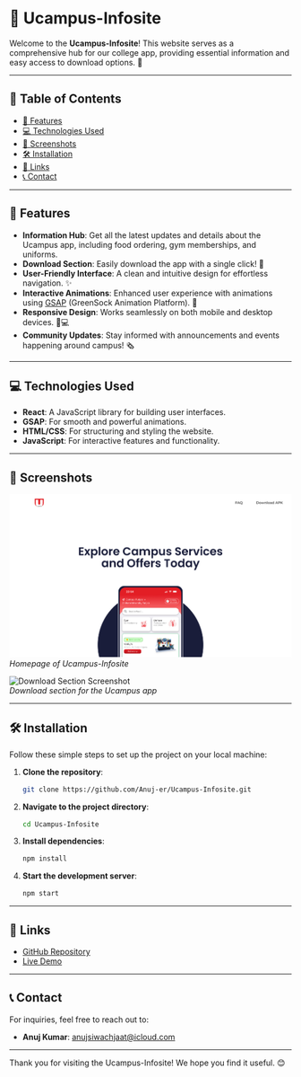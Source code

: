 # 🏫 Ucampus-Infosite

Welcome to the **Ucampus-Infosite**! This website serves as a comprehensive hub for our college app, providing essential information and easy access to download options. 🌟

---

## 📖 Table of Contents
- [🌟 Features](#-features)
- [💻 Technologies Used](#-technologies-used)
- [📸 Screenshots](#-screenshots)
- [🛠️ Installation](#-installation)
- [🔗 Links](#-links)
- [📞 Contact](#-contact)

---

## 🌟 Features
- **Information Hub**: Get all the latest updates and details about the Ucampus app, including food ordering, gym memberships, and uniforms.
- **Download Section**: Easily download the app with a single click! 📲
- **User-Friendly Interface**: A clean and intuitive design for effortless navigation. ✨
- **Interactive Animations**: Enhanced user experience with animations using [GSAP](https://greensock.com/gsap/) (GreenSock Animation Platform). 🚀
- **Responsive Design**: Works seamlessly on both mobile and desktop devices. 📱💻
- **Community Updates**: Stay informed with announcements and events happening around campus! 🗞️

---

## 💻 Technologies Used
- **React**: A JavaScript library for building user interfaces.
- **GSAP**: For smooth and powerful animations.
- **HTML/CSS**: For structuring and styling the website.
- **JavaScript**: For interactive features and functionality.

---

## 📸 Screenshots
![Homepage Screenshot](./public/screenshots/homepage.png)  
*Homepage of Ucampus-Infosite*

![Download Section Screenshot](./public/screenshots/download.png)  
*Download section for the Ucampus app*

---

## 🛠️ Installation
Follow these simple steps to set up the project on your local machine:

1. **Clone the repository**:
   ```bash
   git clone https://github.com/Anuj-er/Ucampus-Infosite.git
   ```
2. **Navigate to the project directory**:
   ```bash
   cd Ucampus-Infosite
   ```
3. **Install dependencies**:
   ```bash
   npm install
   ```
4. **Start the development server**:
   ```bash
   npm start
   ```

---

## 🔗 Links
- [GitHub Repository](https://github.com/Anuj-er/Ucampus-Infosite)
- [Live Demo](https://ucampus.vercel.app)

---

## 📞 Contact
For inquiries, feel free to reach out to:
- **Anuj Kumar**: [anujsiwachjaat@icloud.com](mailto:anujsiwachjaat@icloud.com)

---

Thank you for visiting the Ucampus-Infosite! We hope you find it useful. 😊
